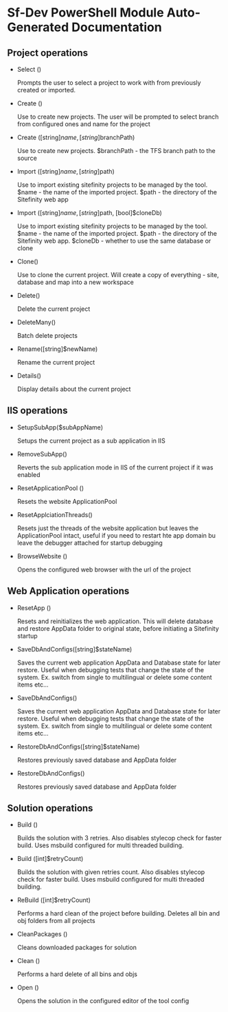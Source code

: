 ﻿# Sf-Dev PowerShell Module Auto-Generated Documentation
## Project operations

-  Select ()

    Prompts the user to select a project to work with from previously created or imported.

-  Create ()

    Use to create new projects. The user will be prompted to select branch from configured ones and name for the project

-  Create ([string]$name, [string]$branchPath)

    Use to create new projects. $branchPath - the TFS branch path to the source

-  Import ([string]$name, [string]$path)

    Use to import existing sitefinity projects to be managed by the tool. $name - the name of the imported project. $path - the directory of the Sitefinity web app

-  Import ([string]$name, [string]$path, [bool]$cloneDb)

    Use to import existing sitefinity projects to be managed by the tool. $name - the name of the imported project. $path - the directory of the Sitefinity web app. $cloneDb - whether to use the same database or clone

-  Clone()

    Use to clone the current project. Will create a copy of everything - site, database and map into a new workspace

-  Delete()

    Delete the current project

-  DeleteMany()

    Batch delete projects

-  Rename([string]$newName)

    Rename the current project

-  Details()

    Display details about the current project

## IIS operations

-  SetupSubApp($subAppName)

    Setups the current project as a sub application in IIS

-  RemoveSubApp()

    Reverts the sub application mode in IIS of the current project if it was enabled

-  ResetApplicationPool ()

    Resets the website ApplicationPool

-  ResetApplciationThreads()

    Resets just the threads of the website application but leaves the ApplicationPool intact, useful if you need to restart hte app domain bu leave the debugger attached for startup debugging

-  BrowseWebsite ()

    Opens the configured web browser with the url of the project

## Web Application operations

-  ResetApp ()

    Resets and reinitializes the web application. This will delete database and restore AppData folder to original state, before initiating a Sitefinity startup

-  SaveDbAndConfigs([string]$stateName)

    Saves the current web application AppData and Database state for later restore. Useful when debugging tests that change the state of the system. Ex. switch from single to multilingual or delete some content items etc...

-  SaveDbAndConfigs()

    Saves the current web application AppData and Database state for later restore. Useful when debugging tests that change the state of the system. Ex. switch from single to multilingual or delete some content items etc...

-  RestoreDbAndConfigs([string]$stateName)

    Restores previously saved database and AppData folder

-  RestoreDbAndConfigs()

    Restores previously saved database and AppData folder

## Solution operations

-  Build ()

    Builds the solution with 3 retries. Also disables stylecop check for faster build. Uses msbuild configured for multi threaded building.

-  Build ([int]$retryCount)

    Builds the solution with given retries count. Also disables stylecop check for faster build. Uses msbuild configured for multi threaded building.

-  ReBuild ([int]$retryCount)

    Performs a hard clean of the project before building. Deletes all bin and obj folders from all projects

-  CleanPackages ()

    Cleans downloaded packages for solution

-  Clean ()

    Performs a hard delete of all bins and objs

-  Open ()

    Opens the solution in the configured editor of the tool config
